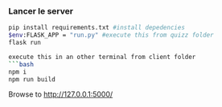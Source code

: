 ### Lancer le server

```bash
pip install requirements.txt #install depedencies
$env:FLASK_APP = "run.py" #execute this from quizz folder
flask run

execute this in an other terminal from client folder
```bash
npm i
npm run build
```
Browse to http://127.0.0.1:5000/



